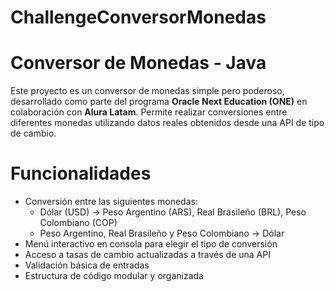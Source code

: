 ﻿# ChallengeConversorMonedas

#  Conversor de Monedas - Java

Este proyecto es un conversor de monedas simple pero poderoso, desarrollado como parte del programa **Oracle Next Education (ONE)** en colaboración con **Alura Latam**. Permite realizar conversiones entre diferentes monedas utilizando datos reales obtenidos desde una API de tipo de cambio.

#  Funcionalidades

- Conversión entre las siguientes monedas:
  - Dólar (USD) → Peso Argentino (ARS), Real Brasileño (BRL), Peso Colombiano (COP)
  - Peso Argentino, Real Brasileño y Peso Colombiano → Dólar
- Menú interactivo en consola para elegir el tipo de conversión
- Acceso a tasas de cambio actualizadas a través de una API
- Validación básica de entradas
- Estructura de código modular y organizada


